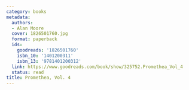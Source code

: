 ```yaml
---
category: books
metadata:
  authors:
  - Alan Moore
  cover: 1826501760.jpg
  format: paperback
  ids:
    goodreads: '1826501760'
    isbn_10: '1401200311'
    isbn_13: '9781401200312'
  link: https://www.goodreads.com/book/show/325752.Promethea_Vol_4
  status: read
title: Promethea, Vol. 4
---
```

